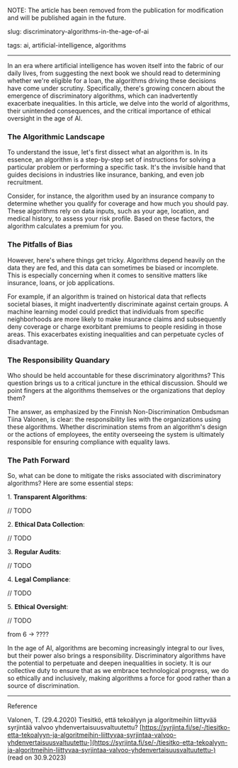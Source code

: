 NOTE: The article has been removed from the publication for modification and will be published again in the future.

slug: discriminatory-algorithms-in-the-age-of-ai

tags: ai, artificial-intelligence, algorithms

---

In an era where artificial intelligence has woven itself into the fabric of our daily lives, from suggesting the next book we should read to determining whether we're eligible for a loan, the algorithms driving these decisions have come under scrutiny. Specifically, there's growing concern about the emergence of discriminatory algorithms, which can inadvertently exacerbate inequalities. In this article, we delve into the world of algorithms, their unintended consequences, and the critical importance of ethical oversight in the age of AI.

### The Algorithmic Landscape

To understand the issue, let's first dissect what an algorithm is. In its essence, an algorithm is a step-by-step set of instructions for solving a particular problem or performing a specific task. It's the invisible hand that guides decisions in industries like insurance, banking, and even job recruitment.

Consider, for instance, the algorithm used by an insurance company to determine whether you qualify for coverage and how much you should pay. These algorithms rely on data inputs, such as your age, location, and medical history, to assess your risk profile. Based on these factors, the algorithm calculates a premium for you.

### The Pitfalls of Bias

However, here's where things get tricky. Algorithms depend heavily on the data they are fed, and this data can sometimes be biased or incomplete. This is especially concerning when it comes to sensitive matters like insurance, loans, or job applications.

For example, if an algorithm is trained on historical data that reflects societal biases, it might inadvertently discriminate against certain groups. A machine learning model could predict that individuals from specific neighborhoods are more likely to make insurance claims and subsequently deny coverage or charge exorbitant premiums to people residing in those areas. This exacerbates existing inequalities and can perpetuate cycles of disadvantage.

### The Responsibility Quandary

Who should be held accountable for these discriminatory algorithms? This question brings us to a critical juncture in the ethical discussion. Should we point fingers at the algorithms themselves or the organizations that deploy them?

The answer, as emphasized by the Finnish Non-Discrimination Ombudsman Tiina Valonen, is clear: the responsibility lies with the organizations using these algorithms. Whether discrimination stems from an algorithm's design or the actions of employees, the entity overseeing the system is ultimately responsible for ensuring compliance with equality laws.

### The Path Forward

So, what can be done to mitigate the risks associated with discriminatory algorithms? Here are some essential steps:

1\. **Transparent Algorithms**: 

// TODO

2\. **Ethical Data Collection**: 

// TODO

3\. **Regular Audits**: 

// TODO

4\. **Legal Compliance**: 

// TODO

5\. **Ethical Oversight**: 

// TODO

from 6 -> ????

In the age of AI, algorithms are becoming increasingly integral to our lives, but their power also brings a responsibility. Discriminatory algorithms have the potential to perpetuate and deepen inequalities in society. It is our collective duty to ensure that as we embrace technological progress, we do so ethically and inclusively, making algorithms a force for good rather than a source of discrimination.

---

Reference

Valonen, T. (29.4.2020) Tiesitkö, että tekoälyyn ja algoritmeihin liittyvää syrjintää valvoo yhdenvertaisuusvaltuutettu? [https://syrjinta.fi/se/-/tiesitko-etta-tekoalyyn-ja-algoritmeihin-liittyvaa-syrjintaa-valvoo-yhdenvertaisuusvaltuutettu-](https://syrjinta.fi/se/-/tiesitko-etta-tekoalyyn-ja-algoritmeihin-liittyvaa-syrjintaa-valvoo-yhdenvertaisuusvaltuutettu-) (read on 30.9.2023)
